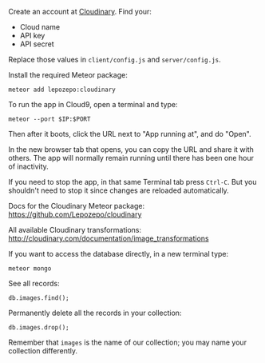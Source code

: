 
Create an account at [Cloudinary](https://cloudinary.com). Find your:

* Cloud name
* API key
* API secret

Replace those values in `client/config.js` and `server/config.js`.

Install the required Meteor package:

    meteor add lepozepo:cloudinary

To run the app in Cloud9, open a terminal and type:
   
    meteor --port $IP:$PORT
    
Then after it boots, click the URL next to "App running at", and do "Open".

In the new browser tab that opens, you can copy the URL and share it with others.
The app will normally remain running until there has been one hour of inactivity.

If you need to stop the app, in that same Terminal tab press `Ctrl-C`.
But you shouldn't need to stop it since changes are reloaded automatically.

Docs for the Cloudinary Meteor package:  
https://github.com/Lepozepo/cloudinary

All available Cloudinary transformations:  
http://cloudinary.com/documentation/image_transformations

If you want to access the database directly, in a new terminal type:

    meteor mongo
    
See all records:

    db.images.find();
    
Permanently delete all the records in your collection:

    db.images.drop();
    
Remember that `images` is the name of our collection; you may name your collection
differently.
